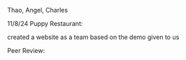 Thao, Angel, Charles

11/8/24
Puppy Restaurant:

created a website as a team based on the demo given to us

Peer Review:

